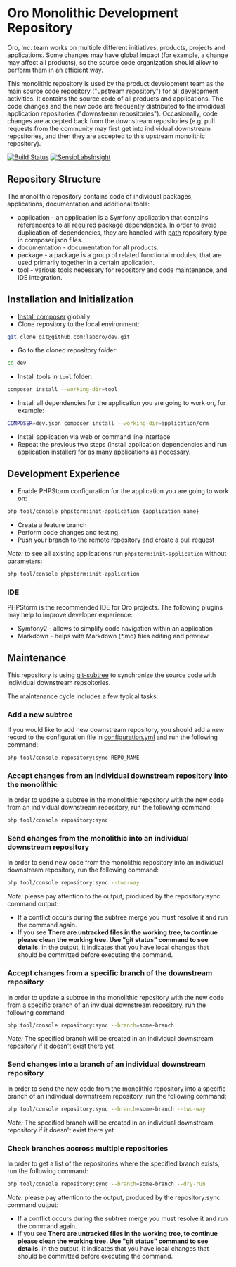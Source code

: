# Oro Monolithic Development Repository

Oro, Inc. team works on multiple different initiatives, products, projects and applications. Some changes may have
global impact (for example, a change may affect all products), so the source code organization should allow to perform them in an efficient way.

This monolithic repository is used by the product development team as the main source code repository ("upstream repository") for all development activities. It contains the source code of all products and applications. The code changes and the new code are frequently distributed to the invididual application repositories ("downstream repositories"). Occasionally, code changes are accepted back from the downstream repositories (e.g. pull requests from the community may first get into individual downstream repositories, and then they are accepted to this upstream monolithic repository).

[![Build Status](https://travis-ci.com/laboro/dev.svg?token=xpj6qKNzq4qGqYEzx4Vm&branch=master)](https://travis-ci.com/laboro/dev)
[![SensioLabsInsight](https://insight.sensiolabs.com/projects/72e37cec-75b7-4b2b-bc8a-72544beaa446/mini.png)](https://insight.sensiolabs.com/projects/72e37cec-75b7-4b2b-bc8a-72544beaa446)

## Repository Structure

The monolithic repository contains code of individual packages, applications, documentation and additional tools: 

- application - an application is a Symfony application that contains referenceres to all required package dependencies.
In order to avoid duplication of dependencies, they are handled with 
[path](https://getcomposer.org/doc/05-repositories.md#path) repository type in composer.json files.
- documentation - documentation for all products.
- package - a package is a group of related functional modules, that are used primarily together in a certain application.
- tool - various tools necessary for repository and code maintenance, and IDE integration.

## Installation and Initialization

* [Install composer](https://getcomposer.org/doc/00-intro.md#installation-linux-unix-osx) globally 
* Clone repository to the local environment:
```bash
git clone git@github.com:laboro/dev.git
```
* Go to the cloned repository folder:
```bash
cd dev
```
* Install tools in `tool` folder:
```bash
composer install --working-dir=tool
```
* Install all dependencies for the application you are going to work on, for example:
```bash
COMPOSER=dev.json composer install --working-dir=application/crm
```
* Install application via web or command line interface
* Repeat the previous two steps (install application dependencies and run application installer) for as many applications as necessary.

## Development Experience

* Enable PHPStorm configuration for the application you are going to work on:
```bash
php tool/console phpstorm:init-application {application_name}
```
* Create a feature branch
* Perform code changes and testing
* Push your branch to the remote repository and create a pull request

*Note:* to see all existing applications run `phpstorm:init-application` without parameters:
```bash
php tool/console phpstorm:init-application
```

### IDE

PHPStorm is the recommended IDE for Oro projects. The following plugins may help to improve developer experience:

* Symfony2 - allows to simplify code navigation within an application
* Markdown - helps with Markdown (*.md) files editing and preview

## Maintenance

This repository is using [git-subtree](https://github.com/git/git/blob/master/contrib/subtree/git-subtree.txt)
to synchronize the source code with individual downstream repsoitories.

The maintenance cycle includes a few typical tasks:

### Add a new subtree

If you would like to add new downstream repository, you should add a new record to the configuration file in
[configuration.yml](./tool/src/Oro/Cli/Command/Repository/configuration.yml) and run the following command:

```bash
php tool/console repository:sync REPO_NAME
```

### Accept changes from an individual downstream repository into the monolithic

In order to update a subtree in the monolithic repository with the new code from an individual downstream repository,
run the following command:

```bash
php tool/console repository:sync
```

### Send changes from the monolithic into an individual downstream repository

In order to send new code from the monolithic repository into an individual downstream repository,
run the following command:

```bash
php tool/console repository:sync --two-way
```

*Note:* please pay attention to the output, produced by the repository:sync command output:
* If a conflict occurs during the subtree merge you must resolve it and run the command again.
* If you see **There are untracked files in the working tree, to continue please clean the working tree.
Use "git status" command to see details.** in the output, it indicates that you have local 
changes that should be committed before executing the command.

### Accept changes from a specific branch of the downstream repository

In order to update a subtree in the monolithic repository with the new code from a specific branch 
of an invidual downstream repository, run the following command:

```bash
php tool/console repository:sync --branch=some-branch
```

*Note:* The specified branch will be created in an individual downstream repository if it doesn't exist there yet

### Send changes into a branch of an individual downstream repository

In order to send the new code from the monolithic repository into a specific branch of an individual downstream
repository, run the following command:

```bash
php tool/console repository:sync --branch=some-branch --two-way
```

*Note:* The specified branch will be created in an individual downstream repository if it doesn't exist there yet

### Check branches accross multiple repositories

In order to get a list of the repositories where the specified branch exists, run the following command:

```bash
php tool/console repository:sync --branch=some-branch --dry-run
```

*Note:* please pay attention to the output, produced by the repository:sync command output:
* If a conflict occurs during the subtree merge you must resolve it and run the command again.
* If you see **There are untracked files in the working tree, to continue please clean the working tree.
Use "git status" command to see details.** in the output, it indicates that you have local 
changes that should be committed before executing the command.
